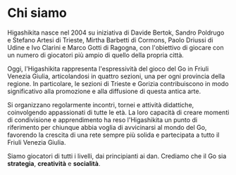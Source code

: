 # Chi siamo

Higashikita nasce nel 2004 su iniziativa di Davide Bertok, Sandro Poldrugo e Stefano Artesi di Trieste, Mirtha Barbetti di Cormons, Paolo Driussi di Udine e Ivo Clarini e Marco Gotti di Ragogna, con l'obiettivo di giocare con un numero di giocatori più ampio di quello della propria città.

Oggi, l'Higashikita rappresenta l'espressività del gioco del Go in Friuli Venezia Giulia, articolandosi in quattro sezioni, una per ogni provincia della regione. In particolare, le sezioni di Trieste e Gorizia contribuiscono in modo significativo alla promozione e alla diffusione di questa antica arte.

Si organizzano regolarmente incontri, tornei e attività didattiche, coinvolgendo appassionati di tutte le età. La loro capacità di creare momenti di condivisione e apprendimento ha reso l'Higashikita un punto di riferimento per chiunque abbia voglia di avvicinarsi al mondo del Go, favorendo la crescita di una rete sempre più solida e partecipata a tutto il Friuli Venezia Giulia.

Siamo giocatori di tutti i livelli, dai principianti ai dan. Crediamo che il Go sia **strategia**, **creatività** e **socialità**.
